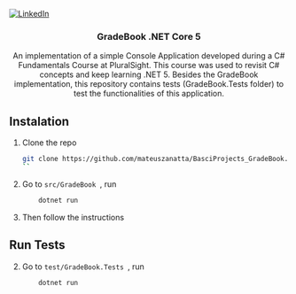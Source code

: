 [![LinkedIn][linkedin-shield]][linkedin-url]

<h3 align="center">GradeBook .NET Core 5</h3>
<p align="center">
    An implementation of a simple Console Application developed during a C# Fundamentals Course at PluralSight. This course was used to revisit C# concepts and keep learning .NET 5.
    Besides the GradeBook implementation, this repository contains tests (GradeBook.Tests folder) to test the functionalities of this application. 
</p>



## Instalation
1. Clone the repo
    ```sh
    git clone https://github.com/mateuszanatta/BasciProjects_GradeBook.git
    ``

2. Go to ```src/GradeBook ```, run
    ```sh
        dotnet run
    ```

3. Then follow the instructions
    
## Run Tests

2. Go to ```test/GradeBook.Tests ```, run
    ```sh
        dotnet run
    ```


[linkedin-shield]: https://img.shields.io/badge/-LinkedIn-black.svg?style=for-the-badge&logo=linkedin&colorB=555
[linkedin-url]: https://www.linkedin.com/in/mateuszanatta/
